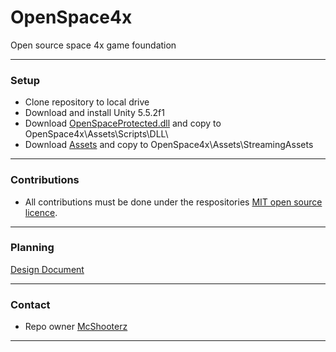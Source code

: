 # OpenSpace4x
Open source space 4x game foundation

***

### Setup

* Clone repository to local drive
* Download and install Unity 5.5.2f1
* Download [OpenSpaceProtected.dll](https://drive.google.com/file/d/1D5dPzwo4bl7HKhycvJvvV5x3EdeLHieY/view?usp=sharing) and copy to OpenSpace4x\Assets\Scripts\DLL\
* Download [Assets](https://github.com/McShooterz/OpenSpace4x-Assets/archive/master.zip) and copy to OpenSpace4x\Assets\StreamingAssets

***

### Contributions

* All contributions must be done under the respositories [MIT open source licence](https://github.com/McShooterz/OpenSpace4x/blob/master/LICENSE).

***

### Planning

[Design Document](https://docs.google.com/document/d/1K4y6vlGxSVJdmZG6q5_jSJNDECroig1qqhD3pc3-Xw0/edit?usp=sharing)

***

### Contact

* Repo owner [McShooterz](https://github.com/McShooterz)

***
